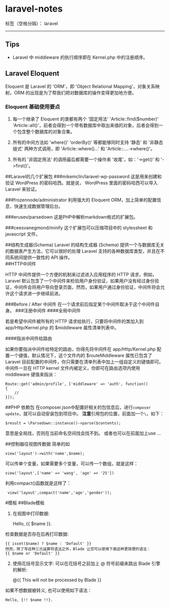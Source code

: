# laravel-notes

标签（空格分隔）： laravel

---

## Tips

- Laravel 中 middleware 的执行顺序即在 Kernel.php 中的注册顺序。

## Laravel Eloquent
Eloquent 是 Laravel 的 'ORM'，即 'Object Relational Mapping'，对象关系映射。ORM 的出现是为了帮我们把对数据库的操作变得更加地方便。
### Eloquent 基础使用要点
1. 每一个继承了 Eloquent 的类都有两个 '固定用法' 'Article::find($number)' 'Article::all()'，前者会得到一个带有数据库中取出来值的对象，后者会得到一个包含整个数据库的对象合集。

2. 所有的中间方法如 'where()' 'orderBy()' 等都能够同时支持 '静态' 和 '非静态链式' 两种方式调用，即 'Article::where()...' 和 'Article::....->where()'。

3. 所有的 '非固定用法' 的调用最后都需要一个操作来 '收尾'，如：'->get()' 和 '->first()'。

##Laravel的几个扩展包
###mikemclin/laravel-wp-password
这是用来创建和验证 WordPress 的密码哈西。就是说， WordPress 里面的密码哈西可以导入 Laravel 来验证。

###frozennode/administrator
利用强大的 Eloquent ORM，加上简单的配置信息，快速生成数据管理后台。

###erusev/parsedown
这是PHP中解析markdown格式的扩展包。

###ceesvanegmond/minify
这个扩展包可以压缩项目中的 stylessheet 和 javascript 文件。

##结构生成器(Schema)
Laravel 的结构生成器 (Schema) 提供一个与数据库无关的数据表产生方法，它可以很好的处理 Laravel 支持的各种数据库类型，并且在不同系统间提供一致性的 API 操作。  
##HTTP中间件

HTTP 中间件提供一个方便的机制来过滤进入应用程序的 HTTP 请求，例如，Laravel 默认包含了一个中间件来检验用户身份验证，如果用户没有经过身份验证，中间件会将用户导向登录页面，然而，如果用户通过身份验证，中间件将会允许这个请求进一步继续前进。

###Before / After 中间件
在一个请求前后指定某个中间件取决于这个中间件自身。
###注册中间件
####全局中间件

若是希望中间件被所有的 HTTP 请求给执行，只要将中间件的类加入到 app/Http/Kernel.php 的 $middleware 属性清单列表中。

####指派中间件给路由

如果你要指派中间件给特定的路由，你得先将中间件在 app/Http/Kernel.php 配置一个键值，默认情况下，这个文件内的 $routeMiddleware 属性已包含了 Laravel 目前配置的中间件，你只需要在清单列表中加上一组自定义的键值即可。 中间件一旦在 HTTP kernel 文件内被定义，你即可在路由选项内使用 middleware 键值来指派：

    Route::get('admin/profile', ['middleware' => 'auth', function()
    {
        //
    }]);

##PHP 依赖包
在composer.json中配置好相关的包信息后，进行`composer update`，就可以自动安装包到项目中。
**注意**引用包的位置，前面加一个`\`，如下：

    $result = \Parsedown::instance()->parse($contents);

意思是全局找，否则在当前命名空间找会找不到。
或者也可以在前面加上use ...

##控制器往视图传数据
简单的如

    view('layout')->with('name',$name);

可以传单个变量，如果需要多个变量，可以传一个数组，就是这样：

    view('layout',['name' => 'wang', 'age' => '25'])
利用compact()函数就是这样了：
   
     view('layout',compact('name','age','gender'));
    
#模板
##Blade模板
1. 在视图中打印数据:

    Hello, {{ $name }}.

检查数据是否存在后再打印数据:

    {{ isset($name) ? $name : 'Default' }}
    然而，除了写这种三元运算符语法之外，Blade 让您可以使用下面这种更简便的语法：
    {{ $name or 'Default' }}

2. 使用花括号显示文字:
可以在花括号之前加上 @ 符号前缀来跳出 Blade 引擎的解析:

    @{{ This will not be processed by Blade }}

如果不想数据被转义, 也可以使用如下语法：

    Hello, {!! $name !!}.







